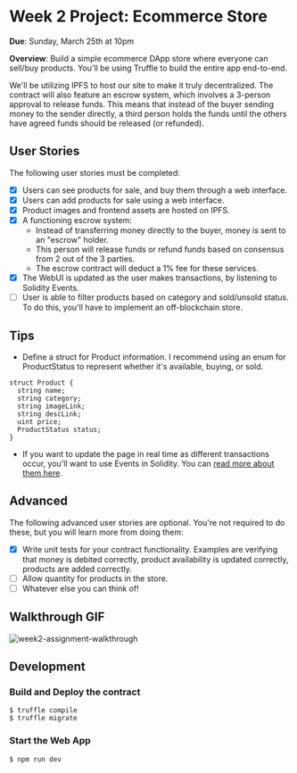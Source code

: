 # Week 2 Project: Ecommerce Store

**Due**: Sunday, March 25th at 10pm

**Overview**: Build a simple ecommerce DApp store where everyone can sell/buy products. You'll be using Truffle to build the entire app end-to-end.

We'll be utilizing IPFS to host our site to make it truly decentralized. The contract will also feature an escrow system, which involves a 3-person approval to release funds. This means that instead of the buyer sending money to the sender directly, a third person holds the funds until the others have agreed funds should be released (or refunded).

## User Stories
The following user stories must be completed:

- [x] Users can see products for sale, and buy them through a web interface.
- [x] Users can add products for sale using a web interface.
- [x] Product images and frontend assets are hosted on IPFS.
- [x] A functioning escrow system:
  * Instead of transferring money directly to the buyer, money is sent to an "escrow" holder.
  * This person will release funds or refund funds based on consensus from 2 out of the 3 parties.
  * The escrow contract will deduct a 1% fee for these services.
- [x] The WebUI is updated as the user makes transactions, by listening to Solidity Events.
- [ ] User is able to filter products based on category and sold/unsold status. To do this, you'll have to implement an off-blockchain store.

## Tips

* Define a struct for Product information. I recommend using an enum for ProductStatus to represent whether it's available, buying, or sold.
```
struct Product {
  string name;
  string category;
  string imageLink;
  string descLink;
  uint price;
  ProductStatus status;
}
```
* If you want to update the page in real time as different transactions occur, you'll want to use Events in Solidity. You can [read more about them here](http://solidity.readthedocs.io/en/v0.4.21/contracts.html#events).

## Advanced

The following advanced user stories are optional. You're not required to do these, but you will learn more from doing them:

- [x] Write unit tests for your contract functionality. Examples are verifying that money is debited correctly, product availability is updated correctly, products are added correctly.
- [ ] Allow quantity for products in the store.
- [ ] Whatever else you can think of!

## Walkthrough GIF

![week2-assignment-walkthrough](https://user-images.githubusercontent.com/1773032/37879986-a0502d30-30ab-11e8-865e-4b9175a82ab8.gif)

## Development

### Build and Deploy the contract

```
$ truffle compile
$ truffle migrate
```

### Start the Web App

```
$ npm run dev
```
